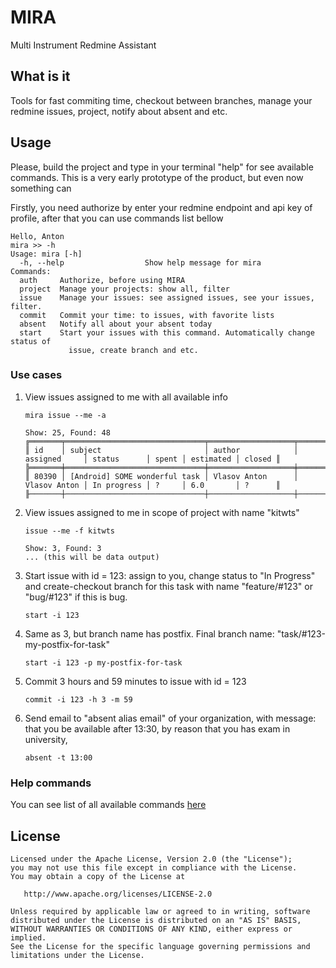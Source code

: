 # MIRA
Multi Instrument Redmine Assistant

What is it
----------
Tools for fast commiting time, checkout between branches, manage your redmine issues, project, notify about absent and etc.

Usage
-----

Please, build the project and type in your terminal "help" for see available commands.
This is a very early prototype of the product, but even now something can

Firstly, you need authorize by enter your redmine endpoint and api key of profile, after that you can use commands list bellow

```
Hello, Anton
mira >> -h
Usage: mira [-h]
  -h, --help                  Show help message for mira
Commands:
  auth     Authorize, before using MIRA
  project  Manage your projects: show all, filter
  issue    Manage your issues: see assigned issues, see your issues, filter.
  commit   Commit your time: to issues, with favorite lists
  absent   Notify all about your absent today
  start    Start your issues with this command. Automatically change status of
             issue, create branch and etc.
```

### Use cases

1. View issues assigned to me with all available info
    ```
    mira issue --me -a
    ```

    ```
    Show: 25, Found: 48
    ╔═══════╤═══════════════════════════════╤═══════════════════╤══════════════╤═════════════╤═══════╤═══════════╤════════╗
    ║ id    │ subject                       │ author            │ assigned     │ status      │ spent │ estimated │ closed ║
    ╠═══════╪═══════════════════════════════╪═══════════════════╪══════════════╪═════════════╪═══════╪═══════════╪════════╣
    ║ 80390 │ [Android] SOME wonderful task │ Vlasov Anton      │ Vlasov Anton │ In progress │ ?     │ 6.0       │ ?      ║
    ╟───────┼───────────────────────────────┼───────────────────┼──────────────┼─────────────┼───────┼───────────┼────────╢
    ```
2. View issues assigned to me in scope of project with name "kitwts"
    ```
    issue --me -f kitwts
    ```

    ```
    Show: 3, Found: 3
    ... (this will be data output)
    ```

3. Start issue with id = 123: assign to you, change status to "In Progress" and create-checkout branch for this task with name "feature/#123" or "bug/#123" if this is bug.
    ```
    start -i 123
    ```

4. Same as 3, but branch name has postfix. Final branch name: "task/#123-my-postfix-for-task"
    ```
    start -i 123 -p my-postfix-for-task
    ```

5. Commit 3 hours and 59 minutes to issue with id = 123
    ```
    commit -i 123 -h 3 -m 59
    ```

6. Send email to "absent alias email" of your organization, with message:
    that you be available after 13:30, by reason that you has exam in university,
    ```
    absent -t 13:00
    ```

### Help commands

You can see list of all available commands [here](help.md)

License
-------

    Licensed under the Apache License, Version 2.0 (the "License");
    you may not use this file except in compliance with the License.
    You may obtain a copy of the License at

       http://www.apache.org/licenses/LICENSE-2.0

    Unless required by applicable law or agreed to in writing, software
    distributed under the License is distributed on an "AS IS" BASIS,
    WITHOUT WARRANTIES OR CONDITIONS OF ANY KIND, either express or implied.
    See the License for the specific language governing permissions and
    limitations under the License.